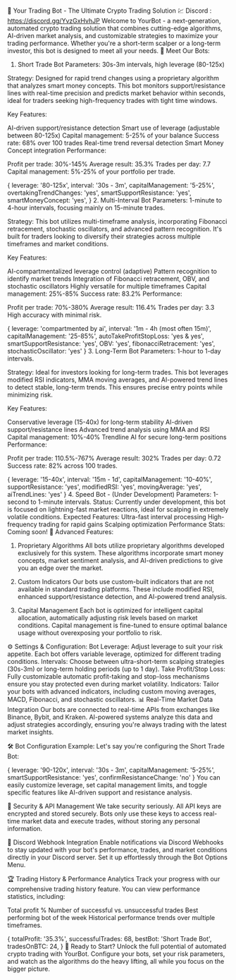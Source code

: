 
🚀 Your Trading Bot - The Ultimate Crypto Trading Solution 💹
Discord : https://discord.gg/YvzGxHvhJP
Welcome to YourBot - a next-generation, automated crypto trading solution that combines cutting-edge algorithms, AI-driven market analysis, and customizable strategies to maximize your trading performance. Whether you're a short-term scalper or a long-term investor, this bot is designed to meet all your needs.
🤖 Meet Our Bots:
1. Short Trade Bot
Parameters: 30s-3m intervals, high leverage (80-125x)

Strategy: Designed for rapid trend changes using a proprietary algorithm that analyzes smart money concepts. This bot monitors support/resistance lines with real-time precision and predicts market behavior within seconds, ideal for traders seeking high-frequency trades with tight time windows.

Key Features:

AI-driven support/resistance detection
Smart use of leverage (adjustable between 80-125x)
Capital management: 5-25% of your balance
Success rate: 68% over 100 trades
Real-time trend reversal detection
Smart Money Concept integration
Performance:

Profit per trade: 30%-145%
Average result: 35.3%
Trades per day: 7.7
Capital management: 5%-25% of your portfolio per trade.

{
    leverage: '80-125x',
    interval: '30s - 3m',
    capitalManagement: '5-25%',
    overtakingTrendChanges: 'yes',
    smartSupportResistance: 'yes',
    smartMoneyConcept: 'yes',
}
2. Multi-Interval Bot
Parameters: 1-minute to 4-hour intervals, focusing mainly on 15-minute trades.

Strategy: This bot utilizes multi-timeframe analysis, incorporating Fibonacci retracement, stochastic oscillators, and advanced pattern recognition. It's built for traders looking to diversify their strategies across multiple timeframes and market conditions.

Key Features:

AI-compartmentalized leverage control (adaptive)
Pattern recognition to identify market trends
Integration of Fibonacci retracement, OBV, and stochastic oscillators
Highly versatile for multiple timeframes
Capital management: 25%-85%
Success rate: 83.2%
Performance:

Profit per trade: 70%-380%
Average result: 116.4%
Trades per day: 3.3
High accuracy with minimal risk.

{
    leverage: 'compartmented by ai',
    interval: '1m - 4h (most often 15m)',
    capitalManagement: '25-85%',
    autoTakeProfitStopLoss: 'yes & yes',
    smartSupportResistance: 'yes',
    OBV: 'yes',
    fibonacciRetracement: 'yes',
    stochasticOscillator: 'yes'
}
3. Long-Term Bot
Parameters: 1-hour to 1-day intervals.

Strategy: Ideal for investors looking for long-term trades. This bot leverages modified RSI indicators, MMA moving averages, and AI-powered trend lines to detect stable, long-term trends. This ensures precise entry points while minimizing risk.

Key Features:

Conservative leverage (15-40x) for long-term stability
AI-driven support/resistance lines
Advanced trend analysis using MMA and RSI
Capital management: 10%-40%
Trendline AI for secure long-term positions
Performance:

Profit per trade: 110.5%-767%
Average result: 302%
Trades per day: 0.72
Success rate: 82% across 100 trades.

{
    leverage: '15-40x',
    interval: '15m - 1d',
    capitalManagement: '10-40%',
    supportResistance: 'yes',
    modifiedRSI: 'yes',
    movingAverage: 'yes',
    aiTrendLines: 'yes'
}
4. Speed Bot - (Under Development)
Parameters: 1-second to 1-minute intervals.
Status: Currently under development, this bot is focused on lightning-fast market reactions, ideal for scalping in extremely volatile conditions.
Expected Features:
Ultra-fast interval processing
High-frequency trading for rapid gains
Scalping optimization
Performance Stats: Coming soon!
💼 Advanced Features:
1. Proprietary Algorithms
All bots utilize proprietary algorithms developed exclusively for this system. These algorithms incorporate smart money concepts, market sentiment analysis, and AI-driven predictions to give you an edge over the market.

2. Custom Indicators
Our bots use custom-built indicators that are not available in standard trading platforms. These include modified RSI, enhanced support/resistance detection, and AI-powered trend analysis.

3. Capital Management
Each bot is optimized for intelligent capital allocation, automatically adjusting risk levels based on market conditions. Capital management is fine-tuned to ensure optimal balance usage without overexposing your portfolio to risk.

⚙️ Settings & Configuration:
Bot Leverage: Adjust leverage to suit your risk appetite. Each bot offers variable leverage, optimized for different trading conditions.
Intervals: Choose between ultra-short-term scalping strategies (30s-3m) or long-term holding periods (up to 1 day).
Take Profit/Stop Loss: Fully customizable automatic profit-taking and stop-loss mechanisms ensure you stay protected even during market volatility.
Indicators: Tailor your bots with advanced indicators, including custom moving averages, MACD, Fibonacci, and stochastic oscillators.
📊 Real-Time Market Data Integration
Our bots are connected to real-time APIs from exchanges like Binance, Bybit, and Kraken. AI-powered systems analyze this data and adjust strategies accordingly, ensuring you're always trading with the latest market insights.

🛠️ Bot Configuration Example:
Let's say you're configuring the Short Trade Bot:


{
    leverage: '90-120x',
    interval: '30s - 3m',
    capitalManagement: '5-25%',
    smartSupportResistance: 'yes',
    confirmResistanceChange: 'no'
}
You can easily customize leverage, set capital management limits, and toggle specific features like AI-driven support and resistance analysis.

🔐 Security & API Management
We take security seriously. All API keys are encrypted and stored securely. Bots only use these keys to access real-time market data and execute trades, without storing any personal information.

💬 Discord Webhook Integration
Enable notifications via Discord Webhooks to stay updated with your bot's performance, trades, and market conditions directly in your Discord server. Set it up effortlessly through the Bot Options Menu.

🏆 Trading History & Performance Analytics
Track your progress with our comprehensive trading history feature. You can view performance statistics, including:

Total profit %
Number of successful vs. unsuccessful trades
Best performing bot of the week
Historical performance trends over multiple timeframes.

{
    totalProfit: '35.3%',
    successfulTrades: 68,
    bestBot: 'Short Trade Bot',
    tradesOnBTC: 24,
}
🌟 Ready to Start?
Unlock the full potential of automated crypto trading with YourBot. Configure your bots, set your risk parameters, and watch as the algorithms do the heavy lifting, all while you focus on the bigger picture.
